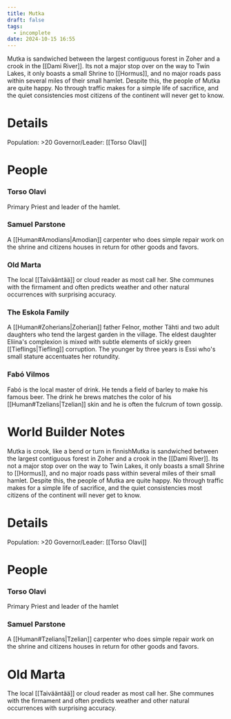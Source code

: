 ```yaml
---
title: Mutka
draft: false
tags:
  - incomplete
date: 2024-10-15 16:55
---
```

Mutka is sandwiched between the largest contiguous forest in Zoher and a crook in the [[Dami River]]. Its not a major stop over on the way to Twin Lakes, it only boasts a small Shrine to [[Hormus]], and no major roads pass within several miles of their small hamlet. Despite this, the people of Mutka are quite happy. No through traffic makes for a simple life of sacrifice, and the quiet consistencies most citizens of the continent will never get to know.
# Details
Population: >20
Governor/Leader: [[Torso Olavi]]
# People
### Torso Olavi
Primary Priest and leader of the hamlet. 
### Samuel Parstone
A [[Human#Amodians|Amodian]] carpenter who does simple repair work on the shrine and citizens houses in return for other goods and favors.
### Old Marta
The local [[Taivääntää]] or cloud reader as most call her. She communes with the firmament and often predicts weather and other natural occurrences with surprising accuracy.
### The Eskola Family
A [[Human#Zoherians|Zoherian]] father Felnor, mother Tähti and two adult daughters who tend the largest garden in the village. The eldest daughter Eliina's complexion is mixed with subtle elements of sickly green [[Tieflings|Tiefling]] corruption. The younger by three years is Essi who's small stature accentuates her rotundity. 
### Fabó Vilmos
Fabó is the local master of drink. He tends a field of barley to make his famous beer. The drink he brews matches the color of his [[Human#Tzelians|Tzelian]] skin and he is often the fulcrum of town gossip.
# World Builder Notes
Mutka is crook, like a bend or turn in finnishMutka is sandwiched between the largest contiguous forest in Zoher and a crook in the [[Dami River]]. Its not a major stop over on the way to Twin Lakes, it only boasts a small Shrine to [[Hormus]], and no major roads pass within several miles of their small hamlet. Despite this, the people of Mutka are quite happy. No through traffic makes for a simple life of sacrifice, and the quiet consistencies most citizens of the continent will never get to know.
# Details
Population: >20
Governor/Leader: [[Torso Olavi]]

# People
### Torso Olavi
Primary Priest and leader of the hamlet
### Samuel Parstone
A [[Human#Tzelians|Tzelian]] carpenter who does simple repair work on the shrine and citizens houses in return for other goods and favors.
# Old Marta
The local [[Taivääntää]] or cloud reader as most call her. She communes with the firmament and often predicts weather and other natural occurrences with surprising accuracy.